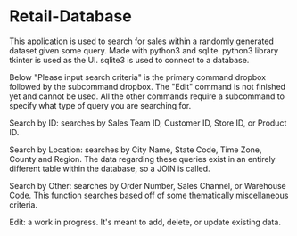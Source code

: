 # Retail-Database
This application is used to search for sales within a randomly generated dataset given some query. Made with python3 and sqlite. python3 library tkinter is used as the UI. sqlite3 is used to connect to a database.

Below "Please input search criteria" is the primary command dropbox followed by the subcommand dropbox. The "Edit" command is not finished yet and cannot be used. All the other commands require a subcommand to specify what type of query you are searching for.

Search by ID: searches by Sales Team ID, Customer ID, Store ID, or Product ID.

Search by Location: searches by City Name, State Code, Time Zone, County and Region. The data regarding these queries exist in an entirely different table within the database, so a JOIN is called.

Search by Other: searches by Order Number, Sales Channel, or Warehouse Code. This function searches based off of some thematically miscellaneous criteria. 

Edit: a work in progress. It's meant to add, delete, or update existing data.

